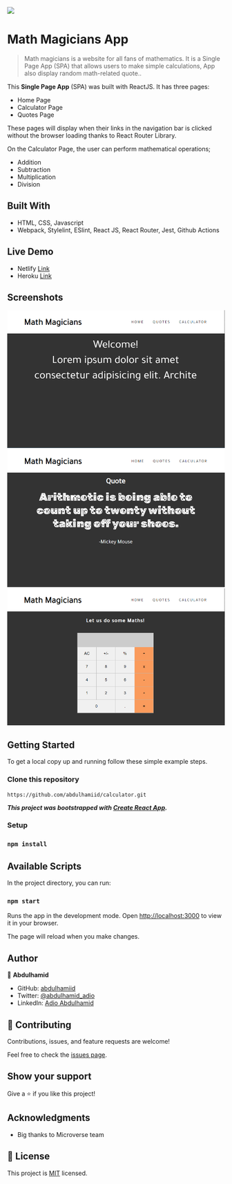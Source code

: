 ![](https://img.shields.io/badge/Microverse-blueviolet)

# Math Magicians App

>Math magicians is a website for all fans of mathematics. It is a Single Page App (SPA) that allows users to make simple calculations, App also display random math-related quote..

This **Single Page App** (SPA) was built with ReactJS. It has three pages:

- Home Page
- Calculator Page
- Quotes Page

These pages will display when their links in the navigation bar is clicked without the browser loading thanks to React Router Library.

On the Calculator Page, the user can perform mathematical operations;

- Addition
- Subtraction
- Multiplication
- Division


## Built With

- HTML, CSS, Javascript
- Webpack, Stylelint, ESlint, React JS, React Router, Jest, Github Actions

## Live Demo
- Netlify [Link](https://statuesque-kashata-254e0f.netlify.app/)
- Heroku [Link](https://abdulhamid-react-calculator.herokuapp.com/quotes)


## Screenshots
![screenshot](./src/img/calc3.PNG)
![screenshot](./src/img/calc2.PNG)
![screenshot](./src/img/calc1.PNG)
## Getting Started

To get a local copy up and running follow these simple example steps.

### Clone this repository

```
https://github.com/abdulhamiid/calculator.git
```
***This project was bootstrapped with [Create React App](https://github.com/facebook/create-react-app).***

### Setup
### ``` npm install ```

## Available Scripts

In the project directory, you can run:

### `npm start`

Runs the app in the development mode.
Open [http://localhost:3000](http://localhost:3000) to view it in your browser.

The page will reload when you make changes.

## Author

👤 **Abdulhamid**

- GitHub: [abdulhamiid](https://github.com/abdulhamiid)
- Twitter: [@abdulhamid_adio](https://twitter.com/abdulhamid_adio)
- LinkedIn: [Adio Abdulhamid](https://linkedin.com/)

## 🤝 Contributing

Contributions, issues, and feature requests are welcome!

Feel free to check the [issues page](https://github.com/abdulhamiid/calculator/issues).

## Show your support

Give a ⭐️ if you like this project!

## Acknowledgments

- Big thanks to Microverse team

## 📝 License

This project is [MIT](./MIT.md) licensed.
